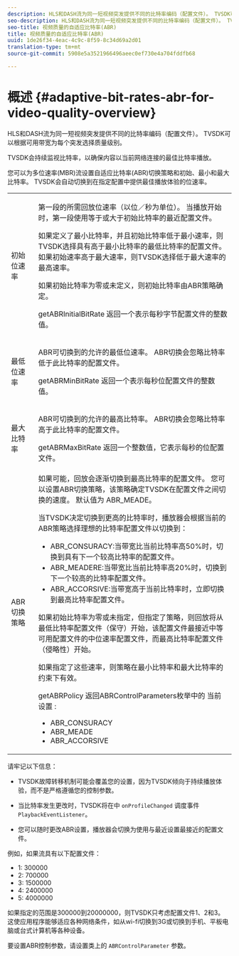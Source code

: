 ```yaml
---
description: HLS和DASH流为同一短视频突发提供不同的比特率编码（配置文件）。 TVSDK可以根据可用带宽为每个突发选择质量级别。
seo-description: HLS和DASH流为同一短视频突发提供不同的比特率编码（配置文件）。 TVSDK可以根据可用带宽为每个突发选择质量级别。
seo-title: 视频质量的自适应比特率(ABR)
title: 视频质量的自适应比特率(ABR)
uuid: 1de26f34-4eac-4c9c-8f59-8c34d69a2d01
translation-type: tm+mt
source-git-commit: 5908e5a3521966496aeec0ef730e4a704fddfb68

---
```



# 概述 {#adaptive-bit-rates-abr-for-video-quality-overview}

HLS和DASH流为同一短视频突发提供不同的比特率编码（配置文件）。 TVSDK可以根据可用带宽为每个突发选择质量级别。

TVSDK会持续监视比特率，以确保内容以当前网络连接的最佳比特率播放。

您可以为多位速率(MBR)流设置自适应比特率(ABR)切换策略和初始、最小和最大比特率。 TVSDK会自动切换到在指定配置中提供最佳播放体验的位速率。

<table id="table_AF838E082235406AA359BF1C1A77F85F"> 
 <tbody> 
  <tr> 
   <td colname="col01"> 初始位速率 </td> 
   <td colname="col2"> <p>第一段的所需回放位速率（以位／秒为单位）。 当播放开始时，第一段使用等于或大于初始比特率的最近配置文件。 </p> <p> 如果定义了最小比特率，并且初始比特率低于最小速率，则TVSDK选择具有高于最小比特率的最低比特率的配置文件。 如果初始速率高于最大速率，则TVSDK选择低于最大速率的最高速率。 </p> <p>如果初始比特率为零或未定义，则初始比特率由ABR策略确定。 </p> <p><span class="codeph"> getABRInitialBitRate</span> 返回一个表示每秒字节配置文件的整数值。 </p> </td> 
  </tr> 
  <tr> 
   <td colname="col01"> 最低位速率 </td> 
   <td colname="col2"> <p>ABR可切换到的允许的最低位速率。 ABR切换会忽略比特率低于此比特率的配置文件。 </p> <p><span class="codeph"> getABRMinBitRate</span> 返回一个表示每秒位配置文件的整数值。 </p> </td> 
  </tr> 
  <tr> 
   <td colname="col01"> 最大比特率 </td> 
   <td colname="col2"> <p>ABR可切换到的允许的最高比特率。 ABR切换会忽略比特率高于此比特率的配置文件。 </p> <p><span class="codeph"> getABRMaxBitRate</span> 返回一个整数值，它表示每秒的位配置文件。 </p> </td> 
  </tr> 
  <tr> 
   <td colname="col01"> ABR切换策略 </td> 
   <td colname="col2"> 如果可能，回放会逐渐切换到最高比特率的配置文件。 您可以设置ABR切换策略，该策略确定TVSDK在配置文件之间切换的速度。 默认值为 <span class="codeph"> ABR_MEADE</span>。 <p>当TVSDK决定切换到更高的比特率时，播放器会根据当前的ABR策略选择理想的比特率配置文件以切换到： 
     <ul id="ul_AC9C99D84A3B4A8DBD1A05CC05DEE771"> 
      <li id="li_B79C0AA2CBFB42FF98A257CEC9C400BA"><span class="codeph"> ABR_CONSURACY</span>:当带宽比当前比特率高50%时，切换到具有下一个较高比特率的配置文件。 </li> 
      <li id="li_38CC3A95D8634F359D0F7C273D0108C0"><span class="codeph"> ABR_MEADERE</span>:当带宽比当前比特率高20%时，切换到下一个较高的比特率配置文件。 </li> 
      <li id="li_E845C035420D4B3FB2B179F448F8CA85"><span class="codeph"> ABR_ACCORSIVE</span>:当带宽高于当前比特率时，立即切换到最高比特率配置文件。 </li> 
     </ul> </p> <p>如果初始比特率为零或未指定，但指定了策略，则回放将从最低比特率配置文件（保守）开始，该配置文件最接近中等可用配置文件的中位速率配置文件，而最高比特率配置文件（侵略性）开始。 </p> <p>如果指定了这些速率，则策略在最小比特率和最大比特率的约束下有效。 </p> <p><span class="codeph"> getABRPolicy</span> 返回ABRControlParameters枚举中的 <span class="codeph"> 当前设置</span> : 
     <ul id="ul_bd4_5kb_cz"> 
      <li id="li_E7C118AF48994454B7B3C016913DE545"><span class="codeph"> ABR_CONSURACY</span> </li> 
      <li id="li_0A90BB42786449629CE7DD3364B385EE"><span class="codeph"> ABR_MEADE</span> </li> 
      <li id="li_AFEB9B2862F24A369CA90596184A2883"><span class="codeph"> ABR_ACCORSIVE</span> </li> 
     </ul> </p> </td> 
  </tr> 
 </tbody> 
</table>

请牢记以下信息：

* TVSDK故障转移机制可能会覆盖您的设置，因为TVSDK倾向于持续播放体验，而不是严格遵循您的控制参数。
* 当比特率发生更改时，TVSDK将在中 `onProfileChanged` 调度事件 `PlaybackEventListener`。

* 您可以随时更改ABR设置，播放器会切换为使用与最近设置最接近的配置文件。

例如，如果流具有以下配置文件：

* 1: 300000
* 2: 700000
* 3: 1500000
* 4: 2400000
* 5: 4000000

如果指定的范围是300000到20000000，则TVSDK只考虑配置文件1、2和3。 这使应用程序能够适应各种网络条件，如从wi-fi切换到3G或切换到手机、平板电脑或台式计算机等各种设备。

要设置ABR控制参数，请设置类上的 `ABRControlParameter` 参数。
